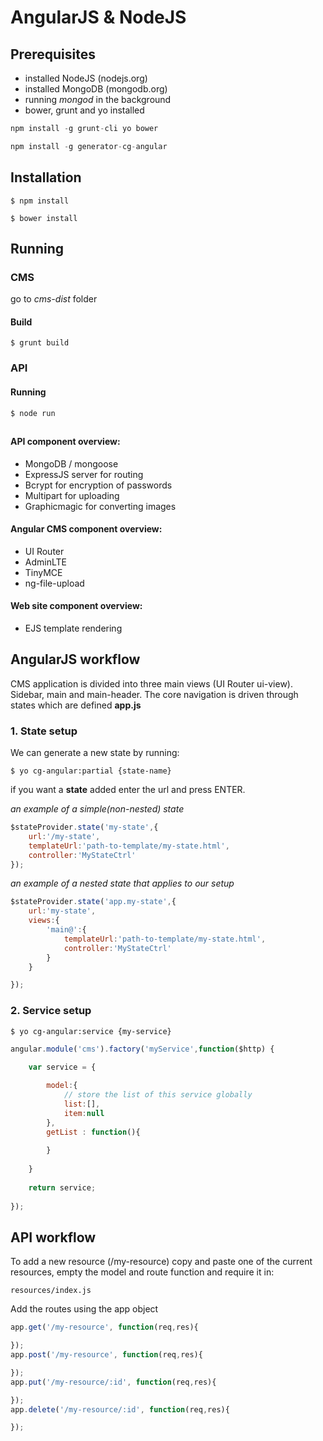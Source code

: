# AngularJS & NodeJS

## Prerequisites

* installed NodeJS (nodejs.org)
* installed MongoDB (mongodb.org)
* running *mongod* in the background
* bower, grunt and yo installed

```javascript
npm install -g grunt-cli yo bower
```
```javascript
npm install -g generator-cg-angular
```

## Installation

```
$ npm install
```
```
$ bower install
```

## Running

### CMS
go to *cms-dist* folder

#### Build

```
$ grunt build
```

### API

#### Running

```
$ node run
```


## 

#### API component overview:

* MongoDB / mongoose
* ExpressJS server for routing
* Bcrypt for encryption of passwords
* Multipart for uploading
* Graphicmagic for converting images

#### Angular CMS component overview:

* UI Router
* AdminLTE
* TinyMCE
* ng-file-upload

#### Web site component overview:

* EJS template rendering

## AngularJS workflow

CMS application is divided into three main views (UI Router ui-view). Sidebar, main and main-header. The core navigation is driven through states which are defined **app.js**

### 1. State setup

We can generate a new state by running:

```
$ yo cg-angular:partial {state-name}
```

if you want a **state** added enter the url and press ENTER.

*an example of a simple(non-nested) state*

```javascript
$stateProvider.state('my-state',{
	url:'/my-state',
	templateUrl:'path-to-template/my-state.html',
	controller:'MyStateCtrl'
});
```

*an example of a nested state that applies to our setup*

```javascript
$stateProvider.state('app.my-state',{
	url:'my-state',
	views:{
		'main@':{
			templateUrl:'path-to-template/my-state.html',
			controller:'MyStateCtrl'
		}
	}

});
```

### 2. Service setup


```
$ yo cg-angular:service {my-service}
```

```javascript
angular.module('cms').factory('myService',function($http) {

	var service = {
		
		model:{
			// store the list of this service globally
			list:[],
			item:null
		},
		getList : function(){
			
		}
		
	}
	
	return service;
	
});
```

## API workflow

To add a new resource (/my-resource) copy and paste one of the current resources, empty the model and route function and require it in: 

```
resources/index.js
```

Add the routes using the app object

```javascript
app.get('/my-resource', function(req,res){

});
app.post('/my-resource', function(req,res){

});
app.put('/my-resource/:id', function(req,res){

});
app.delete('/my-resource/:id', function(req,res){

});
```








